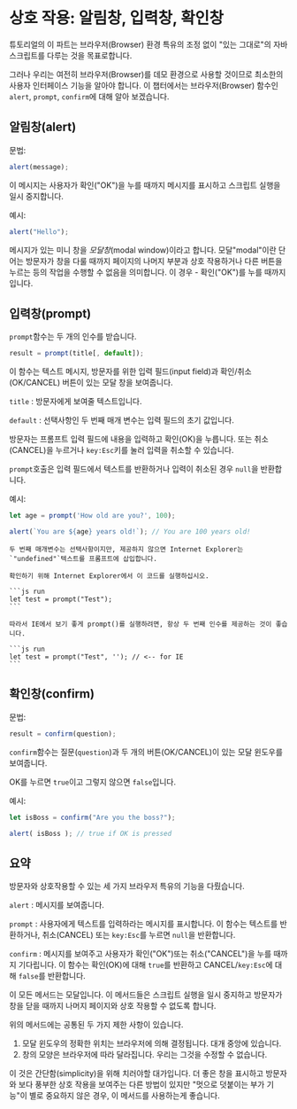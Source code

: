 # 상호 작용: 알림창, 입력창, 확인창

튜토리얼의 이 파트는 브라우저(Browser) 환경 특유의 조정 없이 "있는 그대로"의 자바스크립트를 다루는 것을 목표로합니다.

그러나 우리는 여전히 브라우저(Browser)를 데모 환경으로 사용할 것이므로 최소한의 사용자 인터페이스 기능을 알아야 합니다. 이 챕터에서는 브라우저(Browser) 함수인 `alert`, `prompt`, `confirm`에 대해 알아 보겠습니다.

## 알림창(alert)

문법:

```js
alert(message);
```

이 메시지는 사용자가 확인("OK")을 누를 때까지 메시지를 표시하고 스크립트 실행을 일시 중지합니다.

예시:

```js run
alert("Hello");
```

메시지가 있는 미니 창을 *모달창*(modal window)이라고 합니다. 모달"modal"이란 단어는 방문자가 창을 다룰 때까지 페이지의 나머지 부분과 상호 작용하거나 다른 버튼을 누르는 등의 작업을 수행할 수 없음을 의미합니다. 이 경우 - 확인("OK")를 누를 때까지 입니다. 

## 입력창(prompt)

`prompt`함수는 두 개의 인수를 받습니다.

```js no-beautify
result = prompt(title[, default]);
```

이 함수는 텍스트 메시지, 방문자를 위한 입력 필드(input field)과 확인/취소(OK/CANCEL) 버튼이 있는 모달 창을 보여줍니다.

`title`
: 방문자에게 보여줄 텍스트입니다.

`default`
: 선택사항인 두 번째 매개 변수는 입력 필드의 초기 값입니다.

방문자는 프롬프트 입력 필드에 내용을 입력하고 확인(OK)을 누릅니다. 또는 취소(CANCEL)을 누르거나 `key:Esc`키를 눌러 입력을 취소할 수 있습니다.

`prompt`호출은 입력 필드에서 텍스트를 반환하거나 입력이 취소된 경우 `null`을 반환합니다.

예시:

```js run
let age = prompt('How old are you?', 100);

alert(`You are ${age} years old!`); // You are 100 years old!
```

````warn header="IE 에서는 항상 '기본값'을 제공하십시오."
두 번째 매개변수는 선택사항이지만, 제공하지 않으면 Internet Explorer는 `"undefined"`텍스트를 프롬프트에 삽입합니다.

확인하기 위해 Internet Explorer에서 이 코드를 실행하십시오.

```js run
let test = prompt("Test");
```

따라서 IE에서 보기 좋게 prompt()를 실행하려면, 항상 두 번째 인수를 제공하는 것이 좋습니다.

```js run
let test = prompt("Test", ''); // <-- for IE
```
````

## 확인창(confirm)

문법:

```js
result = confirm(question);
```

`confirm`함수는 질문(`question`)과 두 개의 버튼(OK/CANCEL)이 있는 모달 윈도우를 보여줍니다.

OK를 누르면 `true`이고 그렇지 않으면 `false`입니다.

예시:

```js run
let isBoss = confirm("Are you the boss?");

alert( isBoss ); // true if OK is pressed
```

## 요약

방문자와 상호작용할 수 있는 세 가지 브라우저 특유의 기능을 다뤘습니다.

`alert`
: 메시지를 보여줍니다.

`prompt`
: 사용자에게 텍스트를 입력하라는 메시지를 표시합니다. 이 함수는 텍스트를 반환하거나, 취소(CANCEL) 또는 `key:Esc`를 누르면 `null`을 반환합니다.

`confirm`
: 메시지를 보여주고 사용자가 확인("OK")또는 취소("CANCEL")을 누를 때까지 기다립니다. 이 함수는 확인(OK)에 대해 `true`를 반환하고 CANCEL/`key:Esc`에 대해 `false`를 반환합니다. 

이 모든 메서드는 모달입니다. 이 메서드들은 스크립트 실행을 일시 중지하고 방문자가 창을 닫을 때까지 나머지 페이지와 상호 작용할 수 없도록 합니다.

위의 메서드에는 공통된 두 가지 제한 사항이 있습니다.

1. 모달 윈도우의 정확한 위치는 브라우저에 의해 결정됩니다. 대개 중앙에 있습니다.
2. 창의 모양은 브라우저에 따라 달라집니다. 우리는 그것을 수정할 수 없습니다.

이 것은 간단함(simplicity)을 위해 치러야할 대가입니다. 더 좋은 창을 표시하고 방문자와 보다 풍부한 상호 작용을 보여주는 다른 방법이 있지만 "멋으로 덧붙이는 부가 기능"이 별로 중요하지 않은 경우, 이 메서드를 사용하는게 좋습니다. 
